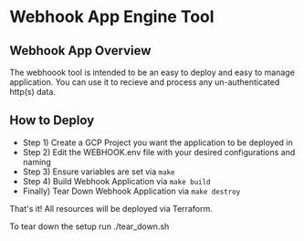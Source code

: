 # Webhook App Engine Tool
## Webhook App Overview
The webhoook tool is intended to be an easy to deploy and easy to manage
application.  You can use it to recieve and process any un-authenticated http(s)
data.

## How to Deploy

- Step 1) Create a GCP Project you want the application to be deployed in
- Step 2) Edit the WEBHOOK.env file with your desired configurations and naming
- Step 3) Ensure variables are set via `make`
- Step 4) Build Webhook Application via `make build`
- Finally) Tear Down Webhook Application via `make destroy`

That's it!  All resources will be deployed via Terraform.

To tear down the setup run ./tear_down.sh

